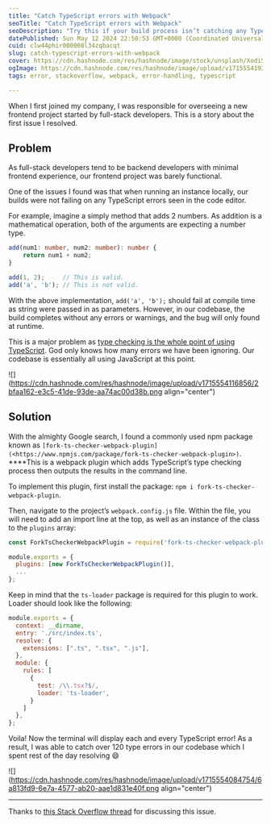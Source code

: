 ```yaml
---
title: "Catch TypeScript errors with Webpack"
seoTitle: "Catch TypeScript errors with Webpack"
seoDescription: "Try this if your build process isn’t catching any TypeScript errors."
datePublished: Sun May 12 2024 22:50:53 GMT+0000 (Coordinated Universal Time)
cuid: clw44phir000008l34zqbacqt
slug: catch-typescript-errors-with-webpack
cover: https://cdn.hashnode.com/res/hashnode/image/stock/unsplash/XodiSw1wA8A/upload/54f6273646a0c92e6875d9380bf7048c.jpeg
ogImage: https://cdn.hashnode.com/res/hashnode/image/upload/v1715554192443/54966a26-b0d9-4ec2-9b7e-7f3388351cfc.avif
tags: error, stackoverflow, webpack, error-handling, typescript

---
```


When I first joined my company, I was responsible for overseeing a new frontend project started by full-stack developers. This is a story about the first issue I resolved.

## Problem

As full-stack developers tend to be backend developers with minimal frontend experience, our frontend project was barely functional.

One of the issues I found was that when running an instance locally, our builds were not failing on any TypeScript errors seen in the code editor.

For example, imagine a simply method that adds 2 numbers. As addition is a mathematical operation, both of the arguments are expecting a number type.

```typescript
add(num1: number, num2: number): number {
	return num1 + num2;
}

add(1, 2);     // This is valid.
add('a', 'b'); // This is not valid.
```

With the above implementation, `add('a', 'b');` should fail at compile time as string were passed in as parameters. However, in our codebase, the build completes without any errors or warnings, and the bug will only found at runtime.

This is a major problem as [type checking is the whole point of using TypeScript](https://www.typescriptlang.org/why-create-typescript/). God only knows how many errors we have been ignoring. Our codebase is essentially all using JavaScript at this point.

![](https://cdn.hashnode.com/res/hashnode/image/upload/v1715554116856/2bfaa162-e3c5-41de-93de-aa74ac00d38b.png align="center")

## Solution

With the almighty Google search, I found a commonly used npm package known as `[fork-ts-checker-webpack-plugin](<https://www.npmjs.com/package/fork-ts-checker-webpack-plugin>)`. \*\*\*\*This is a webpack plugin which adds TypeScript’s type checking process then outputs the results in the command line.

To implement this plugin, first install the package: `npm i fork-ts-checker-webpack-plugin`.

Then, navigate to the project’s `webpack.config.js` file. Within the file, you will need to add an import line at the top, as well as an instance of the class to the `plugins` array:

```jsx
const ForkTsCheckerWebpackPlugin = require('fork-ts-checker-webpack-plugin');

module.exports = {
  plugins: [new ForkTsCheckerWebpackPlugin()],
  ...
};
```

Keep in mind that the `ts-loader` package is required for this plugin to work. Loader should look like the following:

```jsx
module.exports = {
  context: __dirname,
  entry: './src/index.ts',
  resolve: {
    extensions: [".ts", ".tsx", ".js"],
  },
  module: {
    rules: [
      {
        test: /\\.tsx?$/,
        loader: 'ts-loader',
      }
    ]
  },
};
```

Voila! Now the terminal will display each and every TypeScript error! As a result, I was able to catch over 120 type errors in our codebase which I spent rest of the day resolving 😄

![](https://cdn.hashnode.com/res/hashnode/image/upload/v1715554084754/6a813fd9-6e7a-4577-ab20-aae1d831e40f.png align="center")

---

Thanks to [this Stack Overflow thread](https://stackoverflow.com/questions/64592611/webpack-is-not-failing-on-typescript-error) for discussing this issue.